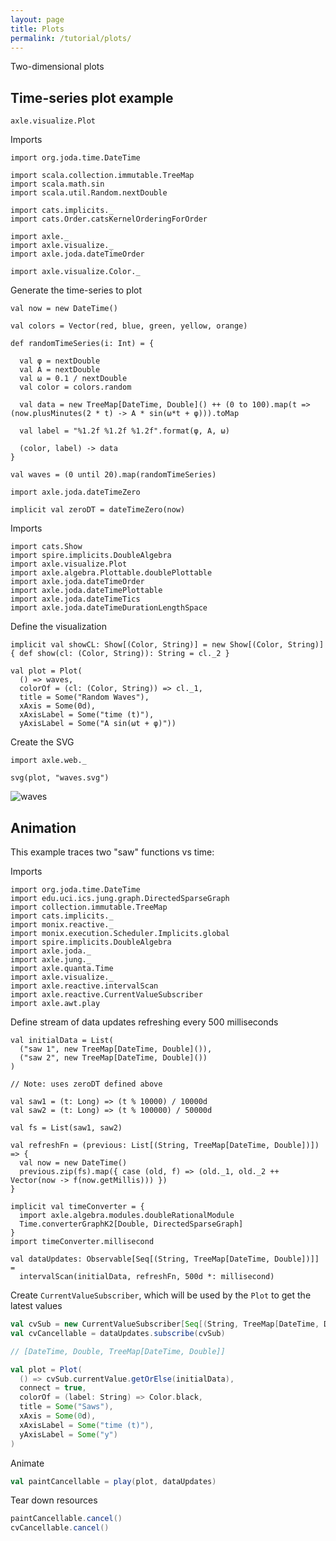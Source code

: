 ```yaml
---
layout: page
title: Plots
permalink: /tutorial/plots/
---
```


Two-dimensional plots

Time-series plot example
------------------------

`axle.visualize.Plot`

Imports

```tut:silent
import org.joda.time.DateTime

import scala.collection.immutable.TreeMap
import scala.math.sin
import scala.util.Random.nextDouble

import cats.implicits._
import cats.Order.catsKernelOrderingForOrder

import axle._
import axle.visualize._
import axle.joda.dateTimeOrder

import axle.visualize.Color._
```

Generate the time-series to plot

```tut:book
val now = new DateTime()

val colors = Vector(red, blue, green, yellow, orange)

def randomTimeSeries(i: Int) = {

  val φ = nextDouble
  val A = nextDouble
  val ω = 0.1 / nextDouble
  val color = colors.random

  val data = new TreeMap[DateTime, Double]() ++ (0 to 100).map(t => (now.plusMinutes(2 * t) -> A * sin(ω*t + φ))).toMap

  val label = "%1.2f %1.2f %1.2f".format(φ, A, ω)

  (color, label) -> data
}

val waves = (0 until 20).map(randomTimeSeries)

import axle.joda.dateTimeZero

implicit val zeroDT = dateTimeZero(now)
```

Imports

```tut:silent
import cats.Show
import spire.implicits.DoubleAlgebra
import axle.visualize.Plot
import axle.algebra.Plottable.doublePlottable
import axle.joda.dateTimeOrder
import axle.joda.dateTimePlottable
import axle.joda.dateTimeTics
import axle.joda.dateTimeDurationLengthSpace
```

Define the visualization

```tut:book
implicit val showCL: Show[(Color, String)] = new Show[(Color, String)] { def show(cl: (Color, String)): String = cl._2 }

val plot = Plot(
  () => waves,
  colorOf = (cl: (Color, String)) => cl._1,
  title = Some("Random Waves"),
  xAxis = Some(0d),
  xAxisLabel = Some("time (t)"),
  yAxisLabel = Some("A sin(ωt + φ)"))
```

Create the SVG

```tut:book
import axle.web._

svg(plot, "waves.svg")
```

![waves](/tutorial/images/waves.svg)

Animation
---------

This example traces two "saw" functions vs time:

Imports

```tut:silent
import org.joda.time.DateTime
import edu.uci.ics.jung.graph.DirectedSparseGraph
import collection.immutable.TreeMap
import cats.implicits._
import monix.reactive._
import monix.execution.Scheduler.Implicits.global
import spire.implicits.DoubleAlgebra
import axle.joda._
import axle.jung._
import axle.quanta.Time
import axle.visualize._
import axle.reactive.intervalScan
import axle.reactive.CurrentValueSubscriber
import axle.awt.play
```

Define stream of data updates refreshing every 500 milliseconds

```tut:book
val initialData = List(
  ("saw 1", new TreeMap[DateTime, Double]()),
  ("saw 2", new TreeMap[DateTime, Double]())
)

// Note: uses zeroDT defined above

val saw1 = (t: Long) => (t % 10000) / 10000d
val saw2 = (t: Long) => (t % 100000) / 50000d

val fs = List(saw1, saw2)

val refreshFn = (previous: List[(String, TreeMap[DateTime, Double])]) => {
  val now = new DateTime()
  previous.zip(fs).map({ case (old, f) => (old._1, old._2 ++ Vector(now -> f(now.getMillis))) })
}

implicit val timeConverter = {
  import axle.algebra.modules.doubleRationalModule
  Time.converterGraphK2[Double, DirectedSparseGraph]
}
import timeConverter.millisecond

val dataUpdates: Observable[Seq[(String, TreeMap[DateTime, Double])]] =
  intervalScan(initialData, refreshFn, 500d *: millisecond)
```

Create `CurrentValueSubscriber`, which will be used by the `Plot` to get the latest values

```scala
val cvSub = new CurrentValueSubscriber[Seq[(String, TreeMap[DateTime, Double])]]()
val cvCancellable = dataUpdates.subscribe(cvSub)

// [DateTime, Double, TreeMap[DateTime, Double]]

val plot = Plot(
  () => cvSub.currentValue.getOrElse(initialData),
  connect = true,
  colorOf = (label: String) => Color.black,
  title = Some("Saws"),
  xAxis = Some(0d),
  xAxisLabel = Some("time (t)"),
  yAxisLabel = Some("y")
)
```

Animate

```scala
val paintCancellable = play(plot, dataUpdates)
```

Tear down resources

```scala
paintCancellable.cancel()
cvCancellable.cancel()
```
